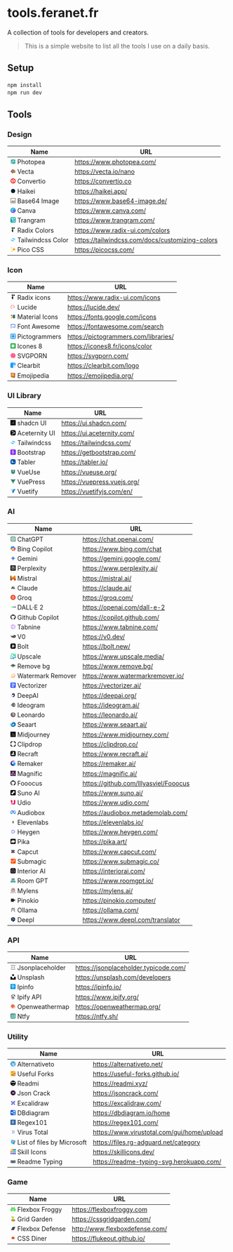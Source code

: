# tools.feranet.fr

A collection of tools for developers and creators.

> This is a simple website to list all the tools I use on a daily basis.

## Setup

```bash
npm install
npm run dev
```

## Tools

### Design

| Name                                                                      | URL                                             |
| ------------------------------------------------------------------------- | ----------------------------------------------- |
| <img src="public/images/photopea.webp" width="12" /> Photopea             | https://www.photopea.com/                       |
| <img src="public/images/vecta.webp" width="12" /> Vecta                   | https://vecta.io/nano                           |
| <img src="public/images/convertio.webp" width="12" /> Convertio           | https://convertio.co                            |
| <img src="public/images/haikei.webp" width="12" /> Haikei                 | https://haikei.app/                             |
| <img src="public/images/base64.webp" width="12" /> Base64 Image           | https://www.base64-image.de/                    |
| <img src="public/images/canva.webp" width="12" /> Canva                   | https://www.canva.com/                          |
| <img src="public/images/trangram.webp" width="12" /> Trangram             | https://www.trangram.com/                       |
| <img src="public/images/radix.webp" width="12" /> Radix Colors            | https://www.radix-ui.com/colors                 |
| <img src="public/images/tailwindcss.webp" width="12" /> Tailwindcss Color | https://tailwindcss.com/docs/customizing-colors |
| <img src="public/images/picocss.webp" width="12" /> Pico CSS              | https://picocss.com/                            |

### Icon

| Name                                                                      | URL                                  |
| ------------------------------------------------------------------------- | ------------------------------------ |
| <img src="public/images/radix.webp" width="12" /> Radix icons             | https://www.radix-ui.com/icons       |
| <img src="public/images/lucide.webp" width="12" /> Lucide                 | https://lucide.dev/                  |
| <img src="public/images/material-icons.webp" width="12" /> Material Icons | https://fonts.google.com/icons       |
| <img src="public/images/font-awesome.webp" width="12" /> Font Awesome     | https://fontawesome.com/search       |
| <img src="public/images/pictogrammers.webp" width="12" /> Pictogrammers   | https://pictogrammers.com/libraries/ |
| <img src="public/images/icones8.webp" width="12" /> Icones 8              | https://icones8.fr/icons/color       |
| <img src="public/images/svgporn.webp" width="12" /> SVGPORN               | https://svgporn.com/                 |
| <img src="public/images/clearbit.webp" width="12" /> Clearbit             | https://clearbit.com/logo            |
| <img src="public/images/emojipedia.webp" width="12" /> Emojipedia         | https://emojipedia.org/              |

### UI Library

| Name                                                                    | URL                         |
| ----------------------------------------------------------------------- | --------------------------- |
| <img src="public/images/shadcn-ui.webp" width="12" /> shadcn UI         | https://ui.shadcn.com/      |
| <img src="public/images/aceternity-ui.webp" width="12" /> Aceternity UI | https://ui.aceternity.com/  |
| <img src="public/images/tailwindcss.webp" width="12" /> Tailwindcss     | https://tailwindcss.com/    |
| <img src="public/images/bootstrap.webp" width="12" /> Bootstrap         | https://getbootstrap.com/   |
| <img src="public/images/tabler.webp" width="12" /> Tabler               | https://tabler.io/          |
| <img src="public/images/vueuse.webp" width="12" /> VueUse               | https://vueuse.org/         |
| <img src="public/images/vuepress.webp" width="12" /> VuePress           | https://vuepress.vuejs.org/ |
| <img src="public/images/vuetify.webp" width="12" /> Vuetify             | https://vuetifyjs.com/en/   |

### AI

| Name                                                                            | URL                                   |
| ------------------------------------------------------------------------------- | ------------------------------------- |
| <img src="public/images/chatgpt.webp" width="12" /> ChatGPT                     | https://chat.openai.com/              |
| <img src="public/images/bing-copilot.webp" width="12" /> Bing Copilot           | https://www.bing.com/chat             |
| <img src="public/images/gemini.webp" width="12" /> Gemini                       | https://gemini.google.com/            |
| <img src="public/images/perplexity.webp" width="12" /> Perplexity               | https://www.perplexity.ai/            |
| <img src="public/images/mistral.webp" width="12" /> Mistral                     | https://mistral.ai/                   |
| <img src="public/images/claude.webp" width="12" /> Claude                       | https://claude.ai/                    |
| <img src="public/images/groq.webp" width="12" /> Groq                           | https://groq.com/                     |
| <img src="public/images/dalle2.webp" width="12" /> DALL·E 2                     | https://openai.com/dall-e-2           |
| <img src="public/images/github-copilot.webp" width="12" /> Github Copilot       | https://copilot.github.com/           |
| <img src="public/images/tabnine.webp" width="12" /> Tabnine                     | https://www.tabnine.com/              |
| <img src="public/images/v0.webp" width="12" /> V0                               | https://v0.dev/                       |
| <img src="public/images/bolt.webp" width="12" /> Bolt                           | https://bolt.new/                     |
| <img src="public/images/upscale.webp" width="12" /> Upscale                     | https://www.upscale.media/            |
| <img src="public/images/remove-bg.webp" width="12" /> Remove bg                 | https://www.remove.bg/                |
| <img src="public/images/watermark-remover.webp" width="12" /> Watermark Remover | https://www.watermarkremover.io/      |
| <img src="public/images/vectorizer.webp" width="12" /> Vectorizer               | https://vectorizer.ai/                |
| <img src="public/images/deepai.webp" width="12" /> DeepAI                       | https://deepai.org/                   |
| <img src="public/images/ideogram.webp" width="12" /> Ideogram                   | https://ideogram.ai/                  |
| <img src="public/images/leonardo.webp" width="12" /> Leonardo                   | https://leonardo.ai/                  |
| <img src="public/images/seaart.webp" width="12" /> Seaart                       | https://www.seaart.ai/                |
| <img src="public/images/midjourney.webp" width="12" /> Midjourney               | https://www.midjourney.com/           |
| <img src="public/images/clipdrop.webp" width="12" /> Clipdrop                   | https://clipdrop.co/                  |
| <img src="public/images/recraft.webp" width="12" /> Recraft                     | https://www.recraft.ai/               |
| <img src="public/images/remaker.webp" width="12" /> Remaker                     | https://remaker.ai/                   |
| <img src="public/images/magnific.webp" width="12" /> Magnific                   | https://magnific.ai/                  |
| <img src="public/images/github-copilot.webp" width="12" /> Fooocus              | https://github.com/lllyasviel/Fooocus |
| <img src="public/images/suno-ai.webp" width="12" /> Suno AI                     | https://www.suno.ai/                  |
| <img src="public/images/udio.webp" width="12" /> Udio                           | https://www.udio.com/                 |
| <img src="public/images/audiobox.webp" width="12" /> Audiobox                   | https://audiobox.metademolab.com/     |
| <img src="public/images/elevenlabs.webp" width="12" /> Elevenlabs               | https://elevenlabs.io/                |
| <img src="public/images/heygen.webp" width="12" /> Heygen                       | https://www.heygen.com/               |
| <img src="public/images/pika.webp" width="12" /> Pika                           | https://pika.art/                     |
| <img src="public/images/capcut.webp" width="12" /> Capcut                       | https://www.capcut.com/               |
| <img src="public/images/submagic.webp" width="12" /> Submagic                   | https://www.submagic.co/              |
| <img src="public/images/interiorai.webp" width="12" /> Interior AI              | https://interiorai.com/               |
| <img src="public/images/roomgpt.webp" width="12" /> Room GPT                    | https://www.roomgpt.io/               |
| <img src="public/images/mylens.webp" width="12" /> Mylens                       | https://mylens.ai/                    |
| <img src="public/images/pinokio.webp" width="12" /> Pinokio                     | https://pinokio.computer/             |
| <img src="public/images/ollama.webp" width="12" /> Ollama                       | https://ollama.com/                   |
| <img src="public/images/deepl.webp" width="12" /> Deepl                         | https://www.deepl.com/translator      |

### API

| Name                                                                        | URL                                   |
| --------------------------------------------------------------------------- | ------------------------------------- |
| <img src="public/images/jsonplaceholder.webp" width="12" /> Jsonplaceholder | https://jsonplaceholder.typicode.com/ |
| <img src="public/images/unsplash.webp" width="12" /> Unsplash               | https://unsplash.com/developers       |
| <img src="public/images/ipinfo.webp" width="12" /> Ipinfo                   | https://ipinfo.io/                    |
| <img src="public/images/ipify.webp" width="12" /> Ipify API                 | https://www.ipify.org/                |
| <img src="public/images/openweathermap.webp" width="12" /> Openweathermap   | https://openweathermap.org/           |
| <img src="public/images/ntfy.webp" width="12" /> Ntfy                       | https://ntfy.sh/                      |

### Utility

| Name                                                                                          | URL                                        |
| --------------------------------------------------------------------------------------------- | ------------------------------------------ |
| <img src="public/images/alternativeto.webp" width="12" /> Alternativeto                       | https://alternativeto.net/                 |
| <img src="public/images/useful-forks.webp" width="12" /> Useful Forks                         | https://useful-forks.github.io/            |
| <img src="public/images/readmi.webp" width="12" /> Readmi                                     | https://readmi.xyz/                        |
| <img src="public/images/jsoncrack.webp" width="12" /> Json Crack                              | https://jsoncrack.com/                     |
| <img src="public/images/excalidraw.webp" width="12" /> Excalidraw                             | https://excalidraw.com/                    |
| <img src="public/images/dbdiagram.webp" width="12" /> DBdiagram                               | https://dbdiagram.io/home                  |
| <img src="public/images/regex101.webp" width="12" /> Regex101                                 | https://regex101.com/                      |
| <img src="public/images/virustotal.webp" width="12" /> Virus Total                            | https://www.virustotal.com/gui/home/upload |
| <img src="public/images/ListoffilesbyMicrosoft.webp" width="12" /> List of files by Microsoft | https://files.rg-adguard.net/category      |
| <img src="public/images/skillicons.webp" width="12" /> Skill Icons                            | https://skillicons.dev/                    |
| <img src="public/images/readme-typing.webp" width="12" /> Readme Typing                       | https://readme-typing-svg.herokuapp.com/   |


### Game

| Name                                                                       | URL                            |
| -------------------------------------------------------------------------- | ------------------------------ |
| <img src="public/images/flexboxfroggy.webp" width="12" /> Flexbox Froggy   | https://flexboxfroggy.com      |
| <img src="public/images/gridgarden.webp" width="12" /> Grid Garden         | https://cssgridgarden.com/     |
| <img src="public/images/flexboxdefense.webp" width="12" /> Flexbox Defense | http://www.flexboxdefense.com/ |
| <img src="public/images/cssdiner.webp" width="12" /> CSS Diner             | https://flukeout.github.io/    |
